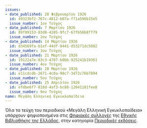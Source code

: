 ```yaml
---
issues:
- date_published: 28 Φεβρουαρίου 1926
  id: 49323bf2-767c-4812-b07a-f71a596b15e5
  issue_number: 1ον Τεύχος
- date_published: 7 Μαρτίου 1926
  id: 89f09153-83d8-4285-9fc7-67fb56b8ff79
  issue_number: 2ον Τεύχος
- date_published: 14 Μαρτίου 1926
  id: d34569fa-b1ef-44df-8441-d53271dc5082
  issue_number: 3ον Τεύχος
- date_published: 21 Μαρτίου 1926
  id: 19122a7e-83c3-4707-b0bb-925241b19361
  issue_number: 4ον Τεύχος
- date_published: 28 Μαρτίου 1926
  id: e11cdcdb-2671-4c0a-98c7-3d72c76b7894
  issue_number: 5ον Τεύχος
- date_published: 25 Απριλίου 1926
  id: efdbe6f7-818d-4af3-bc88-12041181fee8
  issue_number: 9ον Τεύχος
name: Μεγάλη Ελληνική Εγκυκλοπαίδεια
---
```


<p>Όλα τα τεύχη του περιοδικού «Μεγάλη Ελληνική Εγκυκλοπαίδεια» υπάρχουν ψηφιοποιημένα στις
<a href="https://digitalcollections.nlg.gr/index.html">Φηφιακές συλλογές</a> της 
<a href="https://www.nlg.gr/">Εθνικής Βιβλιοθήκης της Ελλάδος</a>, στην κατηγορία
<a href="https://digitalcollections.nlg.gr/nlg-repo/dl/el/search.html?p.proto=/butterfly/backie/periodicals&p.collabKinds=NLG_ONLY">Περιοδικές εκδόσεις</a>.</p>

